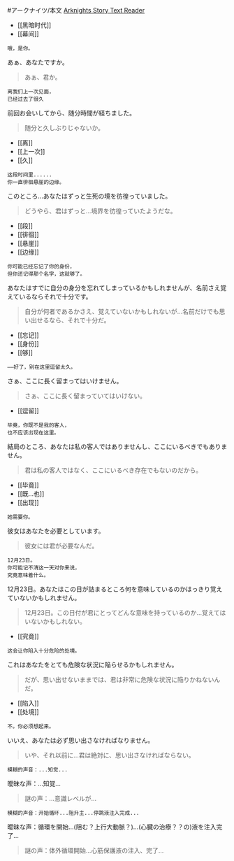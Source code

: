 #アークナイツ/本文
[Arknights Story Text Reader](https://050644zf.github.io/ArknightsStoryTextReader/#/zh_CN/content?f=obt/guide/beg/0_welcome_to_guide)
- [[黑暗时代]]
- [[幕间]]
```zh-cn
哦，是你。
```
あぁ、あなたですか。
> あぁ、君か。
```zh-cn
离我们上一次见面，
已经过去了很久
```
前回お会いしてから、随分時間が経ちました。
> 随分と久しぶりじゃないか。
- [[离]]
- [[上一次]]
- [[久]]
```zh-cn
这段时间里......
你一直徘徊悬崖的边缘。
```
このところ…あなたはずっと生死の境を彷徨っていました。
> どうやら、君はずっと…境界を彷徨っていたようだな。
- [[段]]
- [[徘徊]]
- [[悬崖]]
- [[边缘]]
```zh-cn
你可能已经忘记了你的身份，
但你还记得那个名字，这就够了。
```
あなたはすでに自分の身分を忘れてしまっているかもしれませんが、名前さえ覚えているならそれで十分です。
> 自分が何者であるかさえ、覚えていないかもしれないが…名前だけでも思い出せるなら、それで十分だ。
- [[忘记]]
- [[身份]]
- [[够]]
```zh-cn
——好了，别在这里逗留太久。
```
さぁ、ここに長く留まってはいけません。
> さぁ、ここに長く留まっていてはいけない。
- [[逗留]]
```zh-cn
毕竟，你既不是我的客人，
也不应该出现在这里。
```
結局のところ、あなたは私の客人ではありませんし、ここにいるべきでもありません。
> 君は私の客人ではなく、ここにいるべき存在でもないのだから。
- [[毕竟]]
- [[既…也]]
- [[出现]]
```zh-cn
她需要你。
```
彼女はあなたを必要としています。
> 彼女には君が必要なんだ。
```zh-cn
12月23日。
你可能记不清这一天对你来说，
究竟意味着什么。
```
12月23日。あなたはこの日が詰まるところ何を意味しているのかはっきり覚えていないかもしれません。
> 12月23日。この日付が君にとってどんな意味を持っているのか…覚えてはいないかもしれない。
- [[究竟]]
```zh-cn
这会让你陷入十分危险的处境。
```
これはあなたをとても危険な状況に陥らせるかもしれません。
> だが、思い出せないままでは、君は非常に危険な状況に陥りかねないんだ。
- [[陷入]]
- [[处境]]
```zh-cn
不。你必须想起来。
```
いいえ、あなたは必ず思い出さなければなりません。
> いや、それ以前に…君は絶対に、思い出さなければならない。
```zh-cn
模糊的声音：...知觉...
```
曖昧な声：…知覚…
> 謎の声：…意識レベルが…
```zh-cn
模糊的声音：开始循环...阻升主...停跳液注入完成...
```
曖昧な声：循環を開始…(阻む？上行大動脈？)…(心臓の治療？？の)液を注入完了…
> 謎の声：体外循環開始…心筋保護液の注入、完了…
